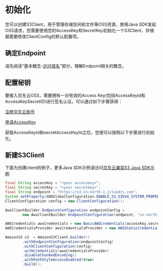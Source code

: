 # 初始化

您可以创建S3Client，用于管理存储空间和文件等OSS资源。使用Java SDK发起OSS请求，您需要使用您的AccessKey和SecretKey初始化一个S3Client，并根据需要修改ClientConfig的默认配置项。

## 确定Endpoint

请先阅读“基本概念-[访问域名](https://docs.jdcloud.com/cn/object-storage-service/regions-and-endpoints)”部分，理解Endpoint相关的概念。

## 配置秘钥

要接入京东云OSS，需要拥有一对有效的Access Key(包括AccessKeyId和AccessKeySecretID)进行签名认证。可以通过如下步骤获得：

[注册京东云账号](https://uc.jdcloud.com/reg?returnUrl=http%3A%2F%2Fwww.jdcloud.com%2Findex)

[申请AccessKey](https://uc.jdcloud.com/accesskey/index)

获取AccessKeyId和secretAccessKeyId之后，您便可以按照以下步骤进行初始化。

## 新建S3Client
下面为创建client的例子，更多Java SDK示例请访问[京东云兼容S3 Java SDK示例](https://github.com/jdcloud-cmw/oss/tree/master/s3-java-sdk)
```java
final String accessKey = "<your accesskey>";
final String secretKey = "<your secretkey>";
final String endpoint = "https://s3.cn-north-1.jcloudcs.com";
System.setProperty(SDKGlobalConfiguration.ENABLE_S3_SIGV4_SYSTEM_PROPERTY, "true");
ClientConfiguration config = new ClientConfiguration();
 
AwsClientBuilder.EndpointConfiguration endpointConfig =
        new AwsClientBuilder.EndpointConfiguration(endpoint, "cn-north-1");
 
AWSCredentials awsCredentials = new BasicAWSCredentials(accessKey,secretKey);
AWSCredentialsProvider awsCredentialsProvider = new AWSStaticCredentialsProvider(awsCredentials);
 
AmazonS3 s3  = AmazonS3Client.builder()
        .withEndpointConfiguration(endpointConfig)
        .withClientConfiguration(config)
        .withCredentials(awsCredentialsProvider)
        .disableChunkedEncoding()
        .withPathStyleAccessEnabled(true)
        .build();
```


